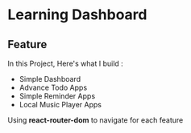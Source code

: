 # Learning Dashboard

## Feature
In this Project, Here's what I build :

- Simple Dashboard
- Advance Todo Apps
- Simple Reminder Apps
- Local Music Player Apps

Using **react-router-dom** to navigate for each feature
